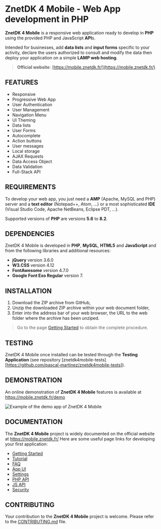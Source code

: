 # ZnetDK 4 Mobile - Web App development in PHP
**ZnetDK 4 Mobile** is a responsive web application ready to develop in **PHP** using the provided PHP and JavaScript **API**s.

Intended for businesses, add **data lists** and **input forms** specific to your activity, declare the users authorized to consult and modify the data then deploy your application on a simple **LAMP web hosting**.
> **Official website**: [https://mobile.znetdk.fr/](https://mobile.znetdk.fr/)
## FEATURES
- Responsive
- Progressive Web App
- User Authentication
- User Management
- Navigation Menu
- UI Theming
- Data lists
- User Forms
- Autocomplete
- Action buttons
- User messages
- Local storage
- AJAX Requests
- Data Access Object
- Data Validation
- Full-Stack API
## REQUIREMENTS
To develop your web app, you just need a **AMP** (Apache, MySQL and PHP) server and a **text editor** (Notepad++, Atom, ...) or a most sophisticated **IDE** (Visual Studio Code, Apache NetBeans, Eclipse PDT, ...).

Supported versions of **PHP** are versions **5.6** to **8.2**.
## DEPENDENCIES
ZnetDK 4 Mobile is developed in **PHP**, **MySQL**, **HTML5** and **JavaScript** and from the following libraries and additional resources:
- **jQuery** version 3.6.0
- **W3.CSS** version 4.12
- **FontAwesome** version 4.7.0
- **Google Font Exo Regular** version 7.
## INSTALLATION
1. Download the ZIP archive from GitHub,
2. Unzip the downloaded ZIP archive within your web document folder,
3. Enter into the address bar of your web browser, the URL to the web folder where the archive has been unziped.
> Go to the page [Getting Started](https://mobile.znetdk.fr/getting-started) to obtain the complete procedure.
## TESTING
ZnetDK 4 Mobile once installed can be tested through the **Testing Application** (see repository [znetdk4mobile-tests][https://github.com/pascal-martinez/znetdk4mobile-tests]).

## DEMONSTRATION
An online demonstration of **ZnetDK 4 Mobile** features is available at https://mobile.znetdk.fr/demo

![Example of the demo app of ZnetDK 4 Mobile](https://mobile.znetdk.fr/applications/default/public/images/layout/teasing_desktop.png)
## DOCUMENTATION
The **ZnetDK 4 Mobile** project is widely documented on the official website at https://mobile.znetdk.fr/
Here are some useful page links for developing your first application:
- [Getting Started](https://mobile.znetdk.fr/getting-started)
- [Tutorial](https://mobile.znetdk.fr/tutorial)
- [FAQ](https://mobile.znetdk.fr/faq)
- [App UI](https://mobile.znetdk.fr/app-ui)
- [Settings](https://mobile.znetdk.fr/settings)
- [PHP API](https://mobile.znetdk.fr/php-api)
- [JS API](https://mobile.znetdk.fr/js-api)
- [Security](https://mobile.znetdk.fr/security)

## CONTRIBUTING
Your contribution to the **ZnetDK 4 Mobile** project is welcome. Please refer to the [CONTRIBUTING.md](https://github.com/pascal-martinez/znetdk4mobile/blob/master/CONTRIBUTING.md) file.
